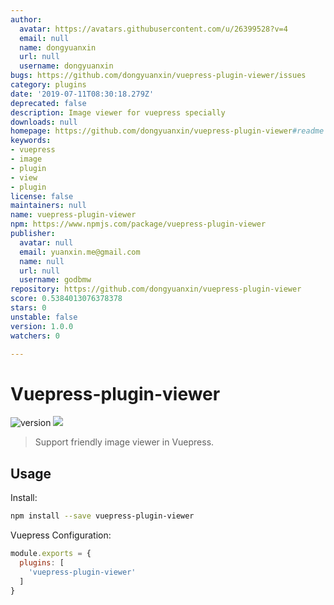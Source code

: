 ```yaml
---
author:
  avatar: https://avatars.githubusercontent.com/u/26399528?v=4
  email: null
  name: dongyuanxin
  url: null
  username: dongyuanxin
bugs: https://github.com/dongyuanxin/vuepress-plugin-viewer/issues
category: plugins
date: '2019-07-11T08:30:18.279Z'
deprecated: false
description: Image viewer for vuepress specially
downloads: null
homepage: https://github.com/dongyuanxin/vuepress-plugin-viewer#readme
keywords:
- vuepress
- image
- plugin
- view
- plugin
license: false
maintainers: null
name: vuepress-plugin-viewer
npm: https://www.npmjs.com/package/vuepress-plugin-viewer
publisher:
  avatar: null
  email: yuanxin.me@gmail.com
  name: null
  url: null
  username: godbmw
repository: https://github.com/dongyuanxin/vuepress-plugin-viewer
score: 0.5384013076378378
stars: 0
unstable: false
version: 1.0.0
watchers: 0

---
```


# Vuepress-plugin-viewer

![version](https://img.shields.io/github/release/dongyuanxin/vuepress-plugin-viewer.svg?style=flat-square)
![](https://img.shields.io/npm/dm/vuepress-plugin-viewer.svg?style=flat-square)

> Support friendly image viewer in Vuepress.

## Usage 

Install:

```sh
npm install --save vuepress-plugin-viewer
```

Vuepress Configuration:

```javascript
module.exports = {
  plugins: [
    'vuepress-plugin-viewer'
  ]
}
```